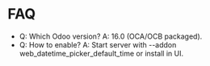 # FAQ

- Q: Which Odoo version? A: 16.0 (OCA/OCB packaged).
- Q: How to enable? A: Start server with --addon web_datetime_picker_default_time or install in UI.
